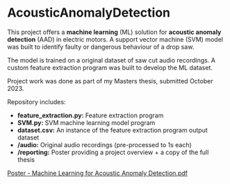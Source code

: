 # AcousticAnomalyDetection

This project offers a **machine learning** (ML) solution for **acoustic anomaly detection** (AAD) in electric motors.
A support vector machine (SVM) model was built to identify faulty or dangerous behaviour of a drop saw.

The model is trained on a original dataset of saw cut audio recordings.
A custom feature extraction program was built to develop the ML dataset.

Project work was done as part of my Masters thesis, submitted October 2023.  

Repository includes:
 - **feature_extraction.py:** Feature extraction program
 - **SVM.py:** SVM machine learning model program
 - **dataset.csv:** An instance of the feature extraction program output dataset
 - **/audio:** Original audio recordings (pre-processed to 1s each)
 - **/reporting:**  Poster providing a project overview + a copy of the full thesis

[Poster - Machine Learning for Acoustic Anomaly Detection.pdf](https://github.com/alexrenaudin7/AcousticAnomalyDetection/files/13211647/Poster.-.Machine.Learning.for.Acoustic.Anomaly.Detection.pdf)
